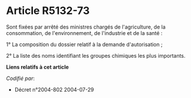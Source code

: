 # Article R5132-73

Sont fixées par arrêté des ministres chargés de l'agriculture, de la consommation, de l'environnement, de l'industrie et de
la santé :

1° La composition du dossier relatif à la demande d'autorisation ;

2° La liste des noms identifiant les groupes chimiques les plus importants.

**Liens relatifs à cet article**

_Codifié par_:

  - Décret n°2004-802 2004-07-29
